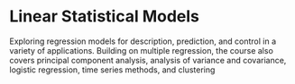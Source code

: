 # Linear Statistical Models
Exploring regression models for description, prediction, and control in a variety of applications. Building on multiple regression, the course also covers principal component analysis, analysis of variance and covariance, logistic regression, time series methods, and clustering
